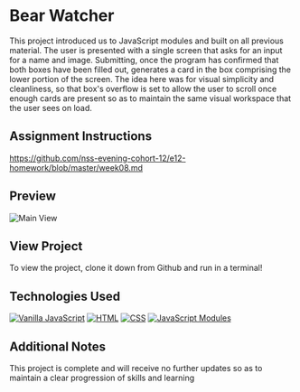 # Bear Watcher
This project introduced us to JavaScript modules and built on all previous material. The user is presented with a single screen that asks for an input for a name and image. Submitting, once the program has confirmed that both boxes have been filled out, generates a card in the box comprising the lower portion of the screen. The idea here was for visual simplicity and cleanliness, so that box's overflow is set to allow the user to scroll once enough cards are present so as to maintain the same visual workspace that the user sees on load.

## Assignment Instructions
https://github.com/nss-evening-cohort-12/e12-homework/blob/master/week08.md

## Preview
![Main View](screenshots/bearwatcher_demo.gif)

## View Project
To view the project, clone it down from Github and run in a terminal!

## Technologies Used
[![Vanilla JavaScript](https://img.shields.io/badge/-Vanilla%20JavaScript-2c9fcc?style=flat-square)](#) [![HTML](https://img.shields.io/badge/-HTML-2c9fcc?style=flat-square)](#) [![CSS](https://img.shields.io/badge/-CSS-2c9fcc?style=flat-square)](#) [![JavaScript Modules](https://img.shields.io/badge/JavaScript-Modules-lightgrey)](#)

## Additional Notes
This project is complete and will receive no further updates so as to maintain a clear progression of skills and learning
